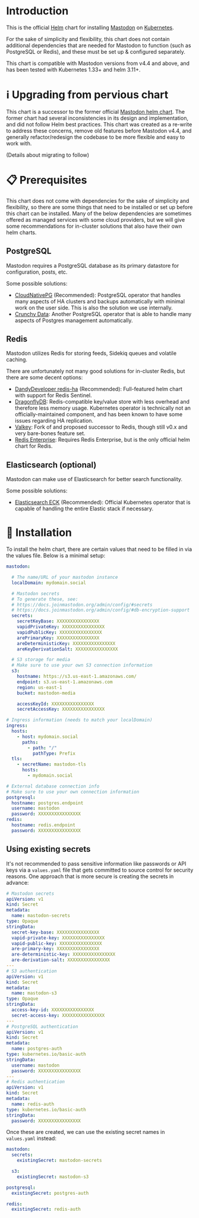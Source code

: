 # Introduction

This is the official [Helm](https://helm.sh/) chart for installing [Mastodon](https://github.com/mastodon/mastodon) on [Kubernetes](https://kubernetes.io/).

For the sake of simplicity and flexibility, this chart does not contain additional dependencies that are needed for Mastodon to function (such as PostgreSQL or Redis), and these must be set up & configured separately.

This chart is compatible with Mastodon versions from v4.4 and above, and has been tested with Kubernetes 1.33+ and helm 3.11+.

# ℹ️ Upgrading from pervious chart

This chart is a successor to the former official [Mastodon helm chart](https://github.com/mastodon/chart). The former chart had several inconsistencies in its design and implementation, and did not follow Helm best practices. This chart was created as a re-write to address these concerns, remove old features before Mastodon v4.4, and generally refactor/redesign the codebase to be more flexible and easy to work with.

(Details about migrating to follow)

# 📋 Prerequisites

This chart does not come with dependencies for the sake of simplicity and flexibility, so there are some things that need to be installed or set up before this chart can be installed. Many of the below dependencies are sometimes offered as managed services with some cloud providers, but we will give some recommendations for in-cluster solutions that also have their own helm charts.

## PostgreSQL

Mastodon requires a PostgreSQL database as its primary datastore for configuration, posts, etc.

Some possible solutions:
- [CloudNativePG](https://cloudnative-pg.io/) (Recommended): PostgreSQL operator that handles many aspects of HA clusters and backups automatically with minimal work on the user side. This is also the solution we use internally.
- [Crunchy Data](https://www.crunchydata.com/): Another PostgreSQL operator that is able to handle many aspects of Postgres management automatically.

## Redis

Mastodon utilizes Redis for storing feeds, Sidekiq queues and volatile caching.

There are unfortunately not many good solutions for in-cluster Redis, but there are some decent options:
- [DandyDeveloper redis-ha](https://github.com/DandyDeveloper/charts/tree/master/charts/redis-ha) (Recommended): Full-featured helm chart with support for Redis Sentinel.
- [DragonflyDB](https://github.com/dragonflydb/dragonfly-operator): Redis-compatible key/value store with less overhead and therefore less memory usage. Kubernetes operator is technically not an officially-maintained component, and has been known to have some issues regarding HA replication.
- [Valkey](https://github.com/valkey-io/valkey-helm): Fork of and proposed successor to Redis, though still v0.x and very bare-bones feature set.
- [Redis Enterprise](https://redis.io/docs/latest/operate/kubernetes/deployment/helm/): Requires Redis Enterprise, but is the only official helm chart for Redis.

## Elasticsearch (optional)

Mastodon can make use of Elasticsearch for better search functionality.

Some possible solutions:
- [Elasticsearch ECK](https://www.elastic.co/docs/deploy-manage/deploy/cloud-on-k8s) (Recommended): Official Kubernetes operator that is capable of handling the entire Elastic stack if necessary.

# 🚀 Installation

To install the helm chart, there are certain values that need to be filled in via the values file. Below is a minimal setup:

```yaml {data-filename="values.yaml"}
mastodon:

  # The name/URL of your mastodon instance
  localDomain: mydomain.social

  # Mastodon secrets
  # To generate these, see:
  # https://docs.joinmastodon.org/admin/config/#secrets
  # https://docs.joinmastodon.org/admin/config/#db-encryption-support
  secrets:
    secretKeyBase: XXXXXXXXXXXXXXXX
    vapidPrivateKey: XXXXXXXXXXXXXXXX
    vapidPublicKey: XXXXXXXXXXXXXXXX
    arePrimaryKey: XXXXXXXXXXXXXXXX
    areDeterministicKey: XXXXXXXXXXXXXXXX
    areKeyDerivationSalt: XXXXXXXXXXXXXXXX

  # S3 storage for media
  # Make sure to use your own S3 connection information
  s3:
    hostname: https://s3.us-east-1.amazonaws.com/
    endpoint: s3.us-east-1.amazonaws.com
    region: us-east-1
    bucket: mastodon-media

    accessKeyId: XXXXXXXXXXXXXXXX
    secretAccessKey: XXXXXXXXXXXXXXXX

# Ingress information (needs to match your localDomain)
ingress:
  hosts:
    - host: mydomain.social
      paths:
        - path: "/"
          pathType: Prefix
  tls:
    - secretName: mastodon-tls
      hosts:
        - mydomain.social

# External database connection info
# Make sure to use your own connection information
postgresql:
  hostname: postgres.endpoint
  username: mastodon
  password: XXXXXXXXXXXXXXXX
redis:
  hostname: redis.endpoint
  password: XXXXXXXXXXXXXXXX
```

## Using existing secrets

It's not recommended to pass sensitive information like passwords or API keys via a `values.yaml` file that gets committed to source control for security reasons. One approach that is more secure is creating the secrets in advance:

```yaml {data-filename="kubernetes-secrets.yaml"}
# Mastodon secrets
apiVersion: v1
kind: Secret
metadata:
  name: mastodon-secrets
type: Opaque
stringData:
  secret-key-base: XXXXXXXXXXXXXXXX
  vapid-private-key: XXXXXXXXXXXXXXXX
  vapid-public-key: XXXXXXXXXXXXXXXX
  are-primary-key: XXXXXXXXXXXXXXXX
  are-deterministic-key: XXXXXXXXXXXXXXXX
  are-derivation-salt: XXXXXXXXXXXXXXXX
---
# S3 authentication
apiVersion: v1
kind: Secret
metadata:
  name: mastodon-s3
type: Opaque
stringData:
  access-key-id: XXXXXXXXXXXXXXXX
  secret-access-key: XXXXXXXXXXXXXXXX
---
# PostgreSQL authentication
apiVersion: v1
kind: Secret
metadata:
  name: postgres-auth
type: kubernetes.io/basic-auth
stringData:
  username: mastodon
  password: XXXXXXXXXXXXXXXX
---
# Redis authentication
apiVersion: v1
kind: Secret
metadata:
  name: redis-auth
type: kubernetes.io/basic-auth
stringData:
  password: XXXXXXXXXXXXXXXX
```

Once these are created, we can use the existing secret names in `values.yaml` instead:

```yaml {data-filename="values.yaml"}
mastodon:
  secrets:
    existingSecret: mastodon-secrets

  s3:
    existingSecret: mastodon-s3

postgresql:
  existingSecret: postgres-auth

redis:
  existingSecret: redis-auth
```
